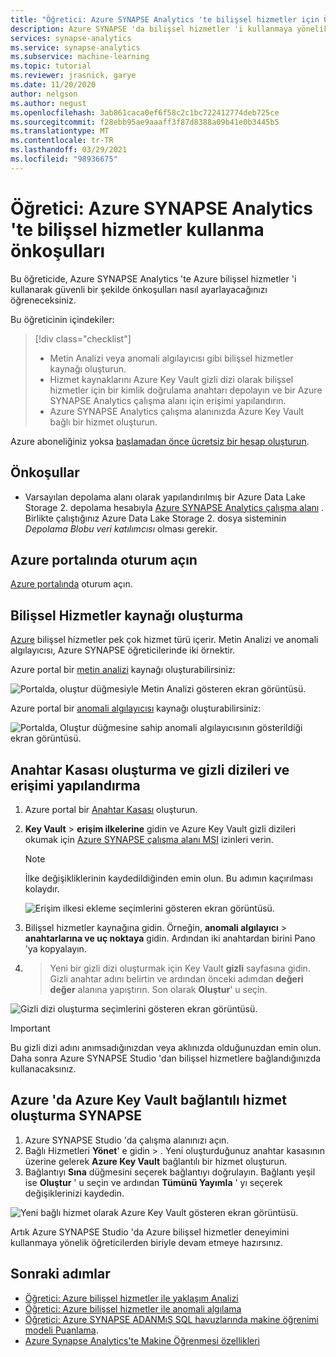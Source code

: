 ```yaml
---
title: "Öğretici: Azure SYNAPSE Analytics 'te bilişsel hizmetler için Önkoşullar"
description: Azure SYNAPSE 'da bilişsel hizmetler 'i kullanmaya yönelik önkoşulları yapılandırmayı öğrenin.
services: synapse-analytics
ms.service: synapse-analytics
ms.subservice: machine-learning
ms.topic: tutorial
ms.reviewer: jrasnick, garye
ms.date: 11/20/2020
author: nelgson
ms.author: negust
ms.openlocfilehash: 3ab861caca0ef6f58c2c1bc722412774deb725ce
ms.sourcegitcommit: f28ebb95ae9aaaff3f87d8388a09b41e0b3445b5
ms.translationtype: MT
ms.contentlocale: tr-TR
ms.lasthandoff: 03/29/2021
ms.locfileid: "98936675"
---
```

# <a name="tutorial-prerequisites-for-using-cognitive-services-in-azure-synapse-analytics"></a>Öğretici: Azure SYNAPSE Analytics 'te bilişsel hizmetler kullanma önkoşulları

Bu öğreticide, Azure SYNAPSE Analytics 'te Azure bilişsel hizmetler 'i kullanarak güvenli bir şekilde önkoşulları nasıl ayarlayacağınızı öğreneceksiniz.

Bu öğreticinin içindekiler:
> [!div class="checklist"]
> - Metin Analizi veya anomali algılayıcısı gibi bilişsel hizmetler kaynağı oluşturun.
> - Hizmet kaynaklarını Azure Key Vault gizli dizi olarak bilişsel hizmetler için bir kimlik doğrulama anahtarı depolayın ve bir Azure SYNAPSE Analytics çalışma alanı için erişimi yapılandırın.
> - Azure SYNAPSE Analytics çalışma alanınızda Azure Key Vault bağlı bir hizmet oluşturun.

Azure aboneliğiniz yoksa [başlamadan önce ücretsiz bir hesap oluşturun](https://azure.microsoft.com/free/).

## <a name="prerequisites"></a>Önkoşullar

- Varsayılan depolama alanı olarak yapılandırılmış bir Azure Data Lake Storage 2. depolama hesabıyla [Azure SYNAPSE Analytics çalışma alanı](../get-started-create-workspace.md) . Birlikte çalıştığınız Azure Data Lake Storage 2. dosya sisteminin *Depolama Blobu veri katılımcısı* olması gerekir.

## <a name="sign-in-to-the-azure-portal"></a>Azure portalında oturum açın

[Azure portalında](https://portal.azure.com/) oturum açın.

## <a name="create-a-cognitive-services-resource"></a>Bilişsel Hizmetler kaynağı oluşturma

[Azure](../../cognitive-services/index.yml) bilişsel hizmetler pek çok hizmet türü içerir. Metin Analizi ve anomali algılayıcısı, Azure SYNAPSE öğreticilerinde iki örnektir.

Azure portal bir [metin analizi](https://ms.portal.azure.com/#create/Microsoft.CognitiveServicesTextAnalytics) kaynağı oluşturabilirsiniz:

![Portalda, oluştur düğmesiyle Metin Analizi gösteren ekran görüntüsü.](media/tutorial-configure-cognitive-services/tutorial-configure-cognitive-services-00b.png)

Azure portal bir [anomali algılayıcısı](https://ms.portal.azure.com/#create/Microsoft.CognitiveServicesTextAnalytics) kaynağı oluşturabilirsiniz:

![Portalda, Oluştur düğmesine sahip anomali algılayıcısının gösterildiği ekran görüntüsü.](media/tutorial-configure-cognitive-services/tutorial-configure-cognitive-services-00a.png)

## <a name="create-a-key-vault-and-configure-secrets-and-access"></a>Anahtar Kasası oluşturma ve gizli dizileri ve erişimi yapılandırma

1. Azure portal bir [Anahtar Kasası](https://ms.portal.azure.com/#create/Microsoft.KeyVault) oluşturun.
2. **Key Vault**  >  **erişim ilkelerine** gidin ve Azure Key Vault gizli dizileri okumak için [Azure SYNAPSE çalışma alanı MSI](../security/synapse-workspace-managed-identity.md) izinleri verin.

   > [!NOTE]
   > İlke değişikliklerinin kaydedildiğinden emin olun. Bu adımın kaçırılması kolaydır.

   ![Erişim ilkesi ekleme seçimlerini gösteren ekran görüntüsü.](media/tutorial-configure-cognitive-services/tutorial-configure-cognitive-services-00c.png)

3. Bilişsel hizmetler kaynağına gidin. Örneğin, **anomali algılayıcı**  >  **anahtarlarına ve uç noktaya** gidin. Ardından iki anahtardan birini Pano 'ya kopyalayın.

4.   >  Yeni bir gizli dizi oluşturmak için Key Vault **gizli** sayfasına gidin. Gizli anahtar adını belirtin ve ardından önceki adımdan **değeri değer** alanına yapıştırın. Son olarak **Oluştur**' u seçin.

   ![Gizli dizi oluşturma seçimlerini gösteren ekran görüntüsü.](media/tutorial-configure-cognitive-services/tutorial-configure-cognitive-services-00d.png)

   > [!IMPORTANT]
   > Bu gizli dizi adını anımsadığınızdan veya aklınızda olduğunuzdan emin olun. Daha sonra Azure SYNAPSE Studio 'dan bilişsel hizmetlere bağlandığınızda kullanacaksınız.

## <a name="create-an-azure-key-vault-linked-service-in-azure-synapse"></a>Azure 'da Azure Key Vault bağlantılı hizmet oluşturma SYNAPSE

1. Azure SYNAPSE Studio 'da çalışma alanınızı açın. 
2. Bağlı Hizmetleri **Yönet**' e gidin  >  . Yeni oluşturduğunuz anahtar kasasının üzerine gelerek **Azure Key Vault** bağlantılı bir hizmet oluşturun. 
3. Bağlantıyı **Sına** düğmesini seçerek bağlantıyı doğrulayın. Bağlantı yeşil ise **Oluştur** ' u seçin ve ardından **Tümünü Yayımla** ' yı seçerek değişiklerinizi kaydedin.

![Yeni bağlı hizmet olarak Azure Key Vault gösteren ekran görüntüsü.](media/tutorial-configure-cognitive-services/tutorial-configure-cognitive-services-00e.png)

Artık Azure SYNAPSE Studio 'da Azure bilişsel hizmetler deneyimini kullanmaya yönelik öğreticilerden biriyle devam etmeye hazırsınız.

## <a name="next-steps"></a>Sonraki adımlar

- [Öğretici: Azure bilişsel hizmetler ile yaklaşım Analizi](tutorial-cognitive-services-sentiment.md)
- [Öğretici: Azure bilişsel hizmetler ile anomali algılama](tutorial-cognitive-services-sentiment.md)
- [Öğretici: Azure SYNAPSE ADANMıŞ SQL havuzlarında makine öğrenimi modeli Puanlama](tutorial-sql-pool-model-scoring-wizard.md).
- [Azure Synapse Analytics'te Makine Öğrenmesi özellikleri](what-is-machine-learning.md)